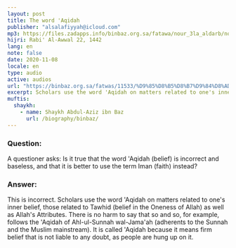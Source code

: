 ```yaml
---
layout: post
title: The word 'Aqidah
publisher: "alsalafiyyah@icloud.com"
mp3: https://files.zadapps.info/binbaz.org.sa/fatawa/nour_3la_aldarb/nour_513/51313.mp3
hijri: Rabi' Al-Awwal 22, 1442
lang: en
note: false
date: 2020-11-08
locale: en
type: audio
active: audios
url: "https://binbaz.org.sa/fatwas/11533/%D9%85%D8%B5%D8%B7%D9%84%D8%AD-%D8%A7%D9%84%D8%B9%D9%82%D9%8A%D8%AF%D8%A9-%D9%81%D9%8A-%D9%83%D9%84%D8%A7%D9%85-%D8%A7%D9%84%D8%B9%D9%84%D9%85%D8%A7%D8%A1"
excerpt: Scholars use the word 'Aqidah on matters related to one's inner belief, those related to Tawhid (belief in the Oneness of Allah) as well as Allah's Attributes.
muftis:
  shaykh: 
    - name: Shaykh Abdul-Aziz ibn Baz
      url: /biography/binbaz/
---
```

### Question:
A questioner asks: Is it true that the word 'Aqidah (belief) is incorrect and baseless, and that it is better to use the term Iman (faith) instead? 

### Answer:
This is incorrect. Scholars use the word 'Aqidah on matters related to one's inner belief, those related to Tawhid (belief in the Oneness of Allah) as well as Allah's Attributes. There is no harm to say that so and so, for example, follows the 'Aqidah of Ahl-ul-Sunnah wal-Jama'ah (adherents to the Sunnah and the Muslim mainstream). It is called 'Aqidah because it means firm belief that is not liable to any doubt, as people are hung up on it. 
